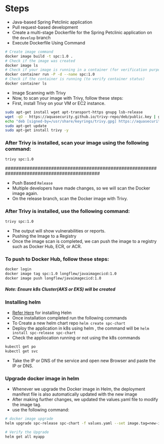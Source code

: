 # Steps
* Java-based Spring Petclinic application
* Pull request-based development
* Create a multi-stage Dockerfile for the Spring Petclinic application on the `develop`    branch
* Execute Dockerfile Using Command
```bash
# Create image command
docker image build -t spc:1.0 .
# Check if the image was created
docker image ls
# Check if your image is running in a container (for verification purposes)
docker container run -P -d --name spc:1.0
# Check if the container is running (to verify container status)
docker container ls
```
* Image Scanning with Trivy
* Now, to scan your image with Trivy, follow these steps:
* First, install Trivy on your VM or EC2 instance.
```bash
sudo apt-get install wget apt-transport-https gnupg lsb-release
wget -qO - https://aquasecurity.github.io/trivy-repo/deb/public.key | gpg --dearmor | sudo tee /usr/share/keyrings/trivy.gpg > /dev/null
echo "deb [signed-by=/usr/share/keyrings/trivy.gpg] https://aquasecurity.github.io/trivy-repo/deb $(lsb_release -sc) main" | sudo tee -a /etc/apt/sources.list.d/trivy.list
sudo apt-get update
sudo apt-get install trivy -y
```
### After Trivy is installed, scan your image using the following command:
```bash
trivy spc:1.0
```
###########################################################################################

* Push Based `Release`
* Multiple developers have made changes, so we will scan the Docker image again.
* On the release branch, scan the Docker image with Trivy.
### After Trivy is installed, use the following command:
```bash
trivy spc:1.0
```
* The output will show vulnerabilities or reports.
* Pushing the Image to a Registry
* Once the image scan is completed, we can push the image to a registry such as Docker Hub, ECR, or ACR.
### To push to Docker Hub, follow these steps:
```bash
docker login
docker image tag spc:1.0 longflew/javaimagecicd:1.0
docker image push longflew/javaimagecicd:1.0
```
##### Note: Ensure k8s Cluster(AKS or EKS) will be created 
### Installing helm 
* [Refer Here](https://helm.sh/docs/intro/install/) for installing Helm 
* Once installation completed run the following commands
* To Create a new helm chart repo `helm create spc-chart`
* Deploy the application in k8s using helm , the command will be
 `helm install spc-release spc-chart`
* Check the appliocation running or not using the k8s commands 
```bash
kubectl get po
kubectl get svc
```
* Take the IP or DNS of the service and open new Browser and paste the IP or DNS.

### Upgrade docker image in helm
* Whenever we upgrade the Docker image in Helm, the deployment manifest file is also automatically updated with the new image
* After making further changes, we updated the values.yaml file to modify the image tag.
* use the following command:
```bash
# docker image upgrade 
helm upgrade spc-release spc-chart -f values.yaml --set image.tag=new-image-tag

# Verify the Upgrade
helm get all myapp
```


